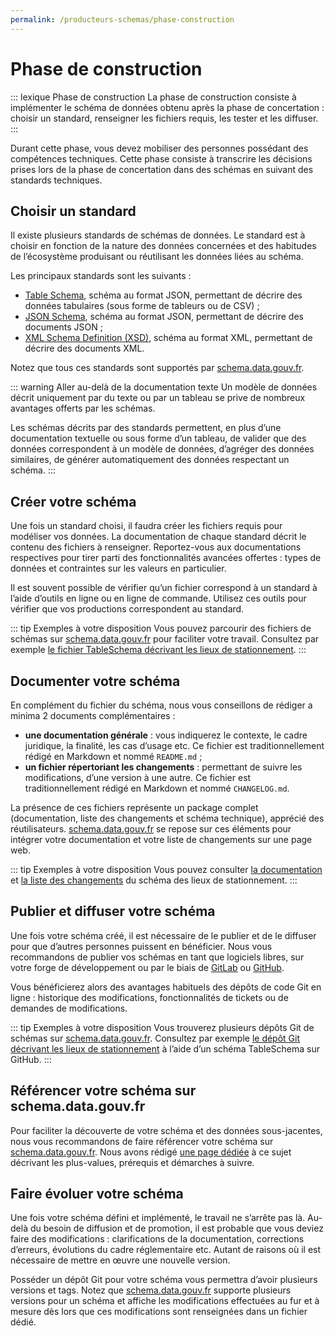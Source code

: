 ```yaml
---
permalink: /producteurs-schemas/phase-construction
---
```


# Phase de construction

::: lexique Phase de construction
La phase de construction consiste à implémenter le schéma de données obtenu après la phase de concertation : choisir un standard, renseigner les fichiers requis, les tester et les diffuser.
:::

Durant cette phase, vous devez mobiliser des personnes possédant des compétences techniques. Cette phase consiste à transcrire les décisions prises lors de la phase de concertation dans des schémas en suivant des standards techniques.

## Choisir un standard

Il existe plusieurs standards de schémas de données. Le standard est à choisir en fonction de la nature des données concernées et des habitudes de l’écosystème produisant ou réutilisant les données liées au schéma.

Les principaux standards sont les suivants :

- [Table Schema](https://frictionlessdata.io/specs/table-schema/), schéma au format JSON, permettant de décrire des données tabulaires (sous forme de tableurs ou de CSV) ;
- [JSON Schema](https://json-schema.org), schéma au format JSON, permettant de décrire des documents JSON ;
- [XML Schema Definition (XSD)](https://www.w3.org/TR/xmlschema11-1/), schéma au format XML, permettant de décrire des documents XML.

Notez que tous ces standards sont supportés par [schema.data.gouv.fr](https://schema.data.gouv.fr).

::: warning Aller au-delà de la documentation texte
Un modèle de données décrit uniquement par du texte ou par un tableau se prive de nombreux avantages offerts par les schémas.

Les schémas décrits par des standards permettent, en plus d’une documentation textuelle ou sous forme d’un tableau, de valider que des données correspondent à un modèle de données, d’agréger des données similaires, de générer automatiquement des données respectant un schéma.
:::

## Créer votre schéma

Une fois un standard choisi, il faudra créer les fichiers requis pour modéliser vos données. La documentation de chaque standard décrit le contenu des fichiers à renseigner. Reportez-vous aux documentations respectives pour tirer parti des fonctionnalités avancées offertes : types de données et contraintes sur les valeurs en particulier.

Il est souvent possible de vérifier qu’un fichier correspond à un standard à l’aide d’outils en ligne ou en ligne de commande. Utilisez ces outils pour vérifier que vos productions correspondent au standard.

::: tip Exemples à votre disposition
Vous pouvez parcourir des fichiers de schémas sur [schema.data.gouv.fr](https://schema.data.gouv.fr) pour faciliter votre travail. Consultez par exemple [le fichier TableSchema décrivant les lieux de stationnement](https://schema.data.gouv.fr/schemas/etalab/schema-stationnement/latest/schema.json).
:::

## Documenter votre schéma

En complément du fichier du schéma, nous vous conseillons de rédiger a minima 2 documents complémentaires :

- **une documentation générale** : vous indiquerez le contexte, le cadre juridique, la finalité, les cas d’usage etc. Ce fichier est traditionnellement rédigé en Markdown et nommé `README.md` ;
- **un fichier répertoriant les changements** : permettant de suivre les modifications, d’une version à une autre. Ce fichier est traditionnellement rédigé en Markdown et nommé `CHANGELOG.md`.

La présence de ces fichiers représente un package complet (documentation, liste des changements et schéma technique), apprécié des réutilisateurs. [schema.data.gouv.fr](https://schema.data.gouv.fr) se repose sur ces éléments pour intégrer votre documentation et votre liste de changements sur une page web.

::: tip Exemples à votre disposition
Vous pouvez consulter [la documentation](https://github.com/etalab/schema-stationnement/blob/master/README.md) et [la liste des changements](https://github.com/etalab/schema-stationnement/blob/master/CHANGELOG.md) du schéma des lieux de stationnement.
:::


## Publier et diffuser votre schéma

Une fois votre schéma créé, il est nécessaire de le publier et de le diffuser pour que d’autres personnes puissent en bénéficier. Nous vous recommandons de publier vos schémas en tant que logiciels libres, sur votre forge de développement ou par le biais de [GitLab](https://about.gitlab.com) ou [GitHub](https://github.com).

Vous bénéficierez alors des avantages habituels des dépôts de code Git en ligne : historique des modifications, fonctionnalités de tickets ou de demandes de modifications.

::: tip Exemples à votre disposition
Vous trouverez plusieurs dépôts Git de schémas sur [schema.data.gouv.fr](https://schema.data.gouv.fr). Consultez par exemple [le dépôt Git décrivant les lieux de stationnement](https://github.com/etalab/schema-stationnement) à l’aide d’un schéma TableSchema sur GitHub.
:::

## Référencer votre schéma sur schema.data.gouv.fr

Pour faciliter la découverte de votre schéma et des données sous-jacentes, nous vous recommandons de faire référencer votre schéma sur [schema.data.gouv.fr](https://schema.data.gouv.fr). Nous avons rédigé [une page dédiée](4-integration-schema-datagouv.md) à ce sujet décrivant les plus-values, prérequis et démarches à suivre.

## Faire évoluer votre schéma

Une fois votre schéma défini et implémenté, le travail ne s’arrête pas là. Au-delà du besoin de diffusion et de promotion, il est probable que vous deviez faire des modifications : clarifications de la documentation, corrections d’erreurs, évolutions du cadre réglementaire etc. Autant de raisons où il est nécessaire de mettre en œuvre une nouvelle version.

Posséder un dépôt Git pour votre schéma vous permettra d’avoir plusieurs versions et tags. Notez que [schema.data.gouv.fr](https://schema.data.gouv.fr) supporte plusieurs versions pour un schéma et affiche les modifications effectuées au fur et à mesure dès lors que ces modifications sont renseignées dans un fichier dédié.
